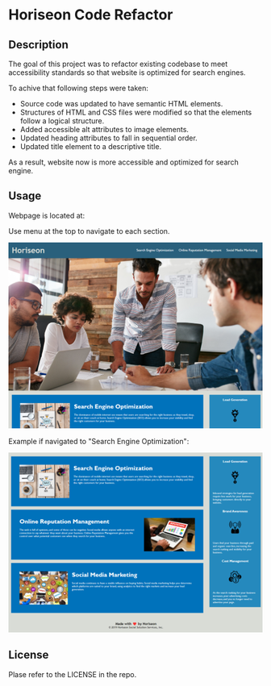 # Horiseon Code Refactor

## Description

The goal of this project was to refactor existing codebase to meet accessibility standards so that website is optimized for search engines.

To achive that following steps were taken:

- Source code was updated to have semantic HTML elements.
- Structures of HTML and CSS files were modified so that the elements follow a logical structure.
- Added accessible alt attributes to image elements.
- Updated heading attributes to fall in sequential order.
- Updated title element to a descriptive title.

As a result, website now is more accessible and optimized for search engine. 

## Usage

Webpage is located at: 

Use menu at the top to navigate to each section.

![main image of the webpage](assets/images/webpage-screenshot-main.png)

Example if navigated to "Search Engine Optimization":

![content image of the webpage](assets/images/webpage-screenshot-content.png)

## License

Plase refer to the LICENSE in the repo.

